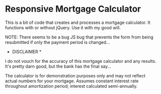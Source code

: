 Responsive Mortgage Calculator
==============================

This is a bit of code that creates and processes a mortgage calculator. It functions with or without jQuery. Use it with my good will.

NOTE: There seems to be a bug JS bug that prevents the form from being resubmitted if only the payment period is changed...

* DISCLAIMER *

I do not vouch for the accuracy of this mortgage calculator and any results. It's pretty darn good, but the bank has the final say...

The calculator is for demonstration purposes only and may not reflect actual numbers for your mortgage. 
Assumes constant interest rate throughout amortization period; interest calculated semi-annually.